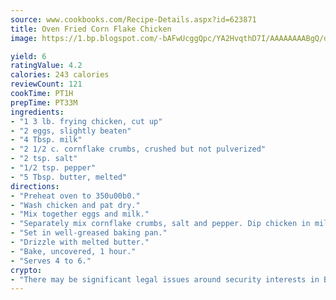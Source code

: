 ```yaml
---
source: www.cookbooks.com/Recipe-Details.aspx?id=623871
title: Oven Fried Corn Flake Chicken
image: https://1.bp.blogspot.com/-bAFwUcggQpc/YA2HvqthD7I/AAAAAAAABgQ/dGGityjUeSk5WIgvhJroHVt7XYoXF2qygCLcBGAsYHQ/s320/10.png

yield: 6
ratingValue: 4.2
calories: 243 calories
reviewCount: 121
cookTime: PT1H
prepTime: PT33M
ingredients:
- "1 3 lb. frying chicken, cut up"
- "2 eggs, slightly beaten"
- "4 Tbsp. milk"
- "2 1/2 c. cornflake crumbs, crushed but not pulverized"
- "2 tsp. salt"
- "1/2 tsp. pepper"
- "5 Tbsp. butter, melted"
directions:
- "Preheat oven to 350u00b0."
- "Wash chicken and pat dry."
- "Mix together eggs and milk."
- "Separately mix cornflake crumbs, salt and pepper. Dip chicken in milk and egg mixture; then in crumbs, evenly coating each piece."
- "Set in well-greased baking pan."
- "Drizzle with melted butter."
- "Bake, uncovered, 1 hour."
- "Serves 4 to 6."
crypto:
- "There may be significant legal issues around security interests in Bitcoin."
---
```

